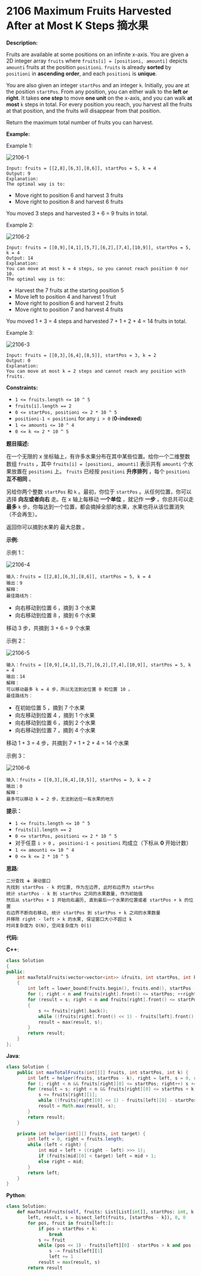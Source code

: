 # 2106 Maximum Fruits Harvested After at Most K Steps 摘水果

__Description:__

Fruits are available at some positions on an infinite x-axis. You are given a 2D integer array `fruits` where `fruits[i] = [positioni, amounti]` depicts `amounti` fruits at the position `positioni`. `fruits` is already __sorted__ by `positioni` in __ascending order__, and each `positioni` is __unique__.

You are also given an integer `startPos` and an integer `k`. Initially, you are at the position `startPos`. From any position, you can either walk to the __left or right__. It takes __one step__ to move __one unit__ on the x-axis, and you can walk __at most__ `k` steps in total. For every position you reach, you harvest all the fruits at that position, and the fruits will disappear from that position.

Return the maximum total number of fruits you can harvest.

__Example:__

Example 1:

![2106-1](https://assets.leetcode.com/uploads/2021/11/21/1.png)

```text
Input: fruits = [[2,8],[6,3],[8,6]], startPos = 5, k = 4
Output: 9
Explanation: 
The optimal way is to:
```

- Move right to position 6 and harvest 3 fruits
- Move right to position 8 and harvest 6 fruits

You moved 3 steps and harvested 3 + 6 = 9 fruits in total.

Example 2:

![2106-2](https://assets.leetcode.com/uploads/2021/11/21/2.png)

```text
Input: fruits = [[0,9],[4,1],[5,7],[6,2],[7,4],[10,9]], startPos = 5, k = 4
Output: 14
Explanation: 
You can move at most k = 4 steps, so you cannot reach position 0 nor 10.
The optimal way is to:
```

- Harvest the 7 fruits at the starting position 5
- Move left to position 4 and harvest 1 fruit
- Move right to position 6 and harvest 2 fruits
- Move right to position 7 and harvest 4 fruits

You moved 1 + 3 = 4 steps and harvested 7 + 1 + 2 + 4 = 14 fruits in total.

Example 3:

![2106-3](https://assets.leetcode.com/uploads/2021/11/21/3.png)

```text
Input: fruits = [[0,3],[6,4],[8,5]], startPos = 3, k = 2
Output: 0
Explanation:
You can move at most k = 2 steps and cannot reach any position with fruits.
```

__Constraints:__

- `1 <= fruits.length <= 10 ^ 5`
- `fruits[i].length == 2`
- `0 <= startPos, positioni <= 2 * 10 ^ 5`
- `positioni-1 < positioni` for any `i > 0` (__0-indexed__)
- `1 <= amounti <= 10 ^ 4`
- `0 <= k <= 2 * 10 ^ 5`

__题目描述:__

在一个无限的 x 坐标轴上，有许多水果分布在其中某些位置。给你一个二维整数数组 `fruits` ，其中 `fruits[i] = [positioni, amounti]` 表示共有 `amounti` 个水果放置在 `positioni` 上。 `fruits` 已经按 `positioni` __升序排列__ ，每个 `positioni` __互不相同__ 。

另给你两个整数 `startPos` 和 `k` 。最初，你位于 `startPos` 。从任何位置，你可以选择 __向左或者向右__ 走。在 x 轴上每移动 __一个单位__ ，就记作 __一步__ 。你总共可以走 __最多__ `k` 步。你每达到一个位置，都会摘掉全部的水果，水果也将从该位置消失（不会再生）。

返回你可以摘到水果的 最大总数 。

__示例:__

示例 1：

![2106-4](https://assets.leetcode.com/uploads/2021/11/21/1.png)

```text
输入：fruits = [[2,8],[6,3],[8,6]], startPos = 5, k = 4
输出：9
解释：
最佳路线为：
```

- 向右移动到位置 6 ，摘到 3 个水果
- 向右移动到位置 8 ，摘到 6 个水果

移动 3 步，共摘到 3 + 6 = 9 个水果

示例 2：

![2106-5](https://assets.leetcode.com/uploads/2021/11/21/2.png)

```text
输入：fruits = [[0,9],[4,1],[5,7],[6,2],[7,4],[10,9]], startPos = 5, k = 4
输出：14
解释：
可以移动最多 k = 4 步，所以无法到达位置 0 和位置 10 。
最佳路线为：
```

- 在初始位置 5 ，摘到 7 个水果
- 向左移动到位置 4 ，摘到 1 个水果
- 向右移动到位置 6 ，摘到 2 个水果
- 向右移动到位置 7 ，摘到 4 个水果

移动 1 + 3 = 4 步，共摘到 7 + 1 + 2 + 4 = 14 个水果

示例 3：

![2106-6](https://assets.leetcode.com/uploads/2021/11/21/3.png)

```text
输入：fruits = [[0,3],[6,4],[8,5]], startPos = 3, k = 2
输出：0
解释：
最多可以移动 k = 2 步，无法到达任一有水果的地方
```

__提示：__

- `1 <= fruits.length <= 10 ^ 5`
- `fruits[i].length == 2`
- `0 <= startPos, positioni <= 2 * 10 ^ 5`
- 对于任意 `i > 0` ， `positioni-1 < positioni` 均成立（下标从 __0__ 开始计数）
- `1 <= amounti <= 10 ^ 4`
- `0 <= k <= 2 * 10 ^ 5`

__思路:__

```text
二分查找 ➕ 滑动窗口
先找到 startPos - k 的位置, 作为左边界, 此时右边界为 startPos
统计 startPos - k 到 startPos 之间的水果数量, 作为初始值
然后从 startPos + 1 开始向右遍历, 直到最后一个水果的位置或者 startPos + k 的位置
右边界不断向右移动, 统计 startPos 到 startPos + k 之间的水果数量
并移除 right - left > k 的水果, 保证窗口大小不超过 k
时间复杂度为 O(N), 空间复杂度为 O(1)
```

__代码:__

__C++__:

```C++
class Solution 
{
public:
    int maxTotalFruits(vector<vector<int>> &fruits, int startPos, int k) 
    {
        int left = lower_bound(fruits.begin(), fruits.end(), startPos - k, [](const auto &a, int b) { return a[0] < b; }) - fruits.begin(), right = left, s = 0, n = fruits.size(), result = 0;
        for (; right < n and fruits[right].front() <= startPos; ++right) s += fruits[right].back();
        for (result = s; right < n and fruits[right].front() <= startPos + k; ++right)
        {
            s += fruits[right].back();
            while ((fruits[right].front() << 1) - fruits[left].front() - startPos > k and fruits[right].front() - (fruits[left].front() << 1) + startPos > k) s -= fruits[left++].back();
            result = max(result, s);
        }
        return result;
    }
};
```

__Java__:

```Java
class Solution {
    public int maxTotalFruits(int[][] fruits, int startPos, int k) {
        int left = helper(fruits, startPos - k), right = left, s = 0, result = 0, n = fruits.length;
        for (; right < n && fruits[right][0] <= startPos; right++) s += fruits[right][1];
        for (result = s; right < n && fruits[right][0] <= startPos + k; right++) {
            s += fruits[right][1];
            while ((fruits[right][0] << 1) - fruits[left][0] - startPos > k && fruits[right][0] - (fruits[left][0] << 1) + startPos > k) s -= fruits[left++][1];
            result = Math.max(result, s);
        } 
        return result;
    }

    private int helper(int[][] fruits, int target) {
        int left = 0, right = fruits.length;
        while (left < right) {
            int mid = left + ((right - left) >>> 1);
            if (fruits[mid][0] < target) left = mid + 1;
            else right = mid;
        }
        return left;
    }
}
```

__Python__:

```Python
class Solution:
    def maxTotalFruits(self, fruits: List[List[int]], startPos: int, k: int) -> int:
        left, result, s = bisect_left(fruits, [startPos - k]), 0, 0
        for pos, fruit in fruits[left:]:
            if pos > startPos + k:
                break
            s += fruit
            while (pos << 1) - fruits[left][0] - startPos > k and pos - (fruits[left][0] << 1) + startPos > k:
                s -= fruits[left][1]
                left += 1
            result = max(result, s)
        return result
```
